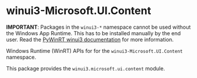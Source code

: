 <!-- warning: Please don't edit this file. It was automatically generated. -->

# winui3-Microsoft.UI.Content

**IMPORTANT**: Packages in the `winui3-*` namespace cannot be used without the
Windows App Runtime. This has to be installed manually by the end user. Read the
[PyWinRT winui3 documentation](https://pywinrt.readthedocs.io/en/latest/api/winui3/index.html)
for more information.

Windows Runtime (WinRT) APIs for for the `winui3-Microsoft.UI.Content` namespace.

This package provides the `winui3.microsoft.ui.content` module.
